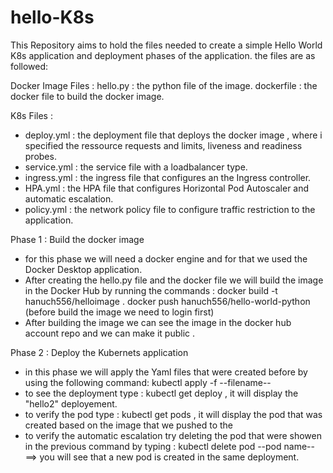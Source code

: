 # hello-K8s
This Repository aims to hold the files needed to create a simple Hello World K8s application and deployment phases of the application. the files are as followed: 

Docker Image Files : 
hello.py : the python file of the image. 
dockerfile : the docker file to build the docker image.

K8s Files : 
- deploy.yml : the deployment file that deploys the docker image , where i specified the ressource requests and limits, liveness and readiness probes.
- service.yml : the service file with a loadbalancer type.
- ingress.yml : the ingress file that configures an the Ingress controller.
- HPA.yml : the HPA file that configures Horizontal Pod Autoscaler and automatic escalation. 
- policy.yml : the network policy file to configure traffic restriction to the application.

Phase 1 : Build the docker image 
- for this phase we will need a docker engine and for that we used the Docker Desktop application. 
- After creating the hello.py file and the docker file we will build the image in the Docker Hub by running the commands :
    docker build -t hanuch556/helloimage .
    docker push hanuch556/hello-world-python
  (before build the image we need to login first)
- After building the image we can see the image in the docker hub account repo and we can make it public .

Phase 2 : Deploy the Kubernets application
- in this phase we will apply the Yaml files that were created before by using the following command: kubectl apply -f --filename--
- to see the deployment type : kubectl get deploy , it will display the "hello2" deployement.
- to verify the pod type : kubectl get pods , it will display the pod that was created based on the image that we pushed to the 
- to verify the automatic escalation try deleting the pod that were showen in the previous command by typing : kubectl delete pod --pod name-- ==> you will see that a new pod is created in the same deployment.

